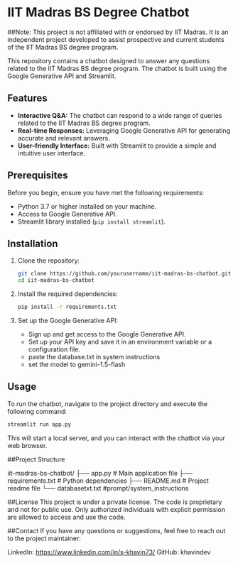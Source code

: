 # IIT Madras BS Degree Chatbot

##Note: This project is not affiliated with or endorsed by IIT Madras. It is an independent project developed to assist prospective and current students of the IIT Madras BS degree program.

This repository contains a chatbot designed to answer any questions related to the IIT Madras BS degree program. The chatbot is built using the Google Generative API and Streamlit.

## Features

- **Interactive Q&A:** The chatbot can respond to a wide range of queries related to the IIT Madras BS degree program.
- **Real-time Responses:** Leveraging Google Generative API for generating accurate and relevant answers.
- **User-friendly Interface:** Built with Streamlit to provide a simple and intuitive user interface.

## Prerequisites

Before you begin, ensure you have met the following requirements:

- Python 3.7 or higher installed on your machine.
- Access to Google Generative API.
- Streamlit library installed (`pip install streamlit`).

## Installation

1. Clone the repository:
    ```sh
    git clone https://github.com/yourusername/iit-madras-bs-chatbot.git
    cd iit-madras-bs-chatbot
    ```

2. Install the required dependencies:
    ```sh
    pip install -r requirements.txt
    ```

3. Set up the Google Generative API:
    - Sign up and get access to the Google Generative API.
    - Set up your API key and save it in an environment variable or a configuration file.
    - paste the database.txt in system instructions
    - set the model to gemini-1.5-flash

## Usage

To run the chatbot, navigate to the project directory and execute the following command:

```sh
streamlit run app.py
```

This will start a local server, and you can interact with the chatbot via your web browser.

##Project Structure

iit-madras-bs-chatbot/
├── app.py              # Main application file
├── requirements.txt    # Python dependencies
├── README.md           # Project readme file
└── databasetxt.txt     #prompt/system_instructions

##License
This project is under a private license. The code is proprietary and not for public use. Only authorized individuals with explicit permission are allowed to access and use the code.

##Contact
If you have any questions or suggestions, feel free to reach out to the project maintainer:

LinkedIn: https://www.linkedin.com/in/s-khavin73/
GitHub: khavindev





